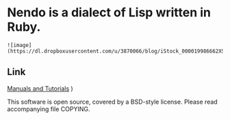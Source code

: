 Nendo is a dialect of Lisp written in Ruby.
=======================

    ![image](https://dl.dropboxusercontent.com/u/3870066/blog/iStock_000019986662XSmall.jpg)

## Link

  [Manuals and Tutorials](http://oldtype.sumibi.org/show-page/Nendo) )

  This software is open source, covered by a BSD-style license. Please read accompanying file COPYING.



